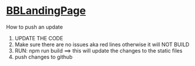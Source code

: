 
# [BBLandingPage](https://beatbytes.app/)

How to push an update

1. UPDATE THE CODE
2. Make sure there are no issues aka red lines otherwise it will NOT BUILD
3. RUN: npm run build ==> this will update the changes to the static files
4. push changes to github

